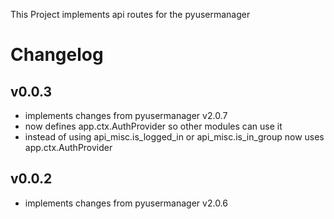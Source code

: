 This Project implements api routes for the pyusermanager

# Changelog

## v0.0.3

* implements changes from pyusermanager v2.0.7
* now defines app.ctx.AuthProvider so other modules can use it
* instead of using api_misc.is_logged_in or api_misc.is_in_group now uses app.ctx.AuthProvider

## v0.0.2

* implements changes from pyusermanager v2.0.6